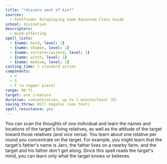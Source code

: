 ```yaml
---
title: "*discern next of kin*"
sources:
  - Pathfinder Roleplaying Game Advanced Class Guide
school: divination
descriptors:
  - mind-affecting
spell_lists:
  - {name: bard, level: 1}
  - {name: shaman, level: 1}
  - {name: sorcerer/wizard, level: 1}
  - {name: witch, level: 1}
  - {name: medium, level: 1}
casting_time: 1 standard action
components:
  - V
  - S
  - F (a copper piece)
range: 60 ft.
target: one creature
duration: concentration, up to 1 minute/level (D)
saving_throw: Will negates (see text)
spell_resistance: yes
---
```


You can scan the thoughts of one individual and learn the names and locations of the target's living relatives, as well as the attitude of the target toward those relatives (and vice versa). You learn about one relative per round you concentrate on the target. For example, you might learn that the target's father's name is Jarn, the father lives on a nearby farm, and the target and his father don't get along. Since this spell reads the target's mind, you can learn only what the target knows or believes.

